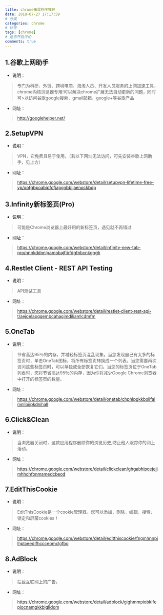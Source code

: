 ```yaml
---
title: chrome拓展程序推荐
date: 2018-07-27 17:17:59
# 分类
categories: chrome
# 标签
tags: [chrome]
# 是否开启评论
comments: true
---
```


## 1.谷歌上网助手
- 说明：
>专门为科研、外贸、跨境电商、海淘人员、开发人员服务的上网加速工具，chrome内核浏览器专用!可以解决chrome扩展无法自动更新的问题，同时可>以访问谷歌google搜索，gmail邮箱，google+等谷歌产品
- 网址：
> http://googlehelper.net/

## 2.SetupVPN
- 说明：
>VPN，它免费且易于使用。（若以下网址无法访问，可先安装谷歌上网助手，见上方）
- 网址：
>https://chrome.google.com/webstore/detail/setupvpn-lifetime-free-vp/oofgbpoabipfcfjapgnbbjjaenockbdp

## 3.Infinity新标签页(Pro)
- 说明：
>可能是Chrome浏览器上最好用的新标签页，遇见就不再错过
- 网址：
>https://chrome.google.com/webstore/detail/infinity-new-tab-pro/nnnkddnnlpamobajfibfdgfnbcnkgngh

## 4.Restlet Client - REST API Testing
- 说明：
>API测试工具
- 网址：
>https://chrome.google.com/webstore/detail/restlet-client-rest-api-t/aejoelaoggembcahagimdiliamlcdmfm

## 5.OneTab
- 说明：
>节省高达95％的内存，并减轻标签页混乱现象。当您发现自己有太多的标签页时，单击OneTab图标，将所有标签页转换成一个列表。当您需要再次访问这些标签页时，可以单独或全部恢复它们。当您的标签页位于OneTab列表时，您将节省高达95％的内存，因为你将减少Google Chrome浏览器中打开的标签页的数量。
- 网址：
>https://chrome.google.com/webstore/detail/onetab/chphlpgkkbolifaimnlloiipkdnihall

## 6.Click&Clean
- 说明：
>当浏览器关闭时，这款应用程序删除你的浏览历史,防止他人跟踪你的网上活动。
- 网址：
>https://chrome.google.com/webstore/detail/clickclean/ghgabhipcejejjmhhchfonmamedcbeod

## 7.EditThisCookie
- 说明：
>EditThisCookie是一个cookie管理器。您可以添加，删除，编辑，搜索，锁定和屏蔽cookies！
- 网址：
>https://chrome.google.com/webstore/detail/editthiscookie/fngmhnnpilhplaeedifhccceomclgfbg

## 8.AdBlock
- 说明：
>拦截互联网上的广告。
- 网址：
>https://chrome.google.com/webstore/detail/adblock/gighmmpiobklfepjocnamgkkbiglidom